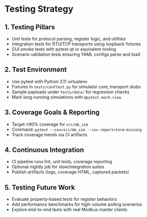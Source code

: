 # Testing Strategy

## 1. Testing Pillars
- Unit tests for protocol parsing, register logic, and utilities
- Integration tests for RTU/TCP transports using loopback fixtures
- GUI smoke tests with pytest-qt or equivalent tooling
- Scenario validation tests ensuring YAML configs parse and load

## 2. Test Environment
- Use pytest with Python 3.11 virtualenv
- Fixtures in `tests/conftest.py` for simulator core, transport stubs
- Sample payloads under `tests/data/` for regression checks
- Mark long-running simulations with `@pytest.mark.slow`

## 3. Coverage Goals & Reporting
- Target ≥90% coverage for `src/mb_sim`
- Command: `pytest --cov=src/mb_sim --cov-report=term-missing`
- Track coverage trends via CI artifacts

## 4. Continuous Integration
- CI pipeline runs lint, unit tests, coverage reporting
- Optional nightly job for slow/integration suites
- Publish artifacts (logs, coverage HTML, captured packets)

## 5. Testing Future Work
- Evaluate property-based tests for register behaviors
- Add performance benchmarks for high-volume polling scenarios
- Explore end-to-end tests with real Modbus master clients

